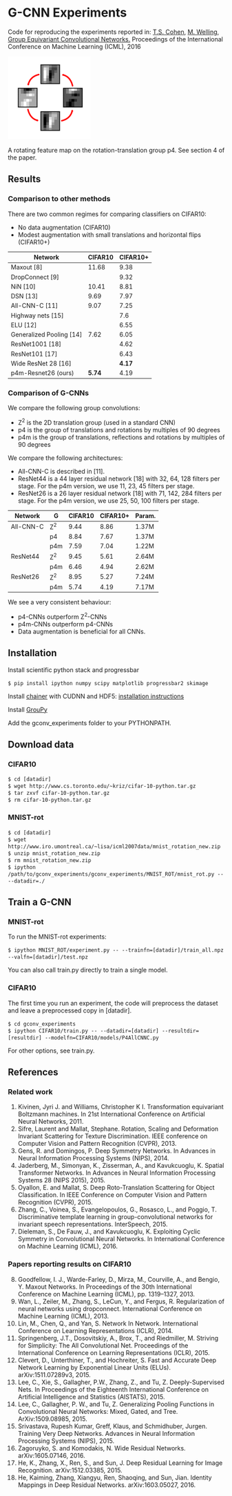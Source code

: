 # G-CNN Experiments

Code for reproducing the experiments reported in:
[T.S. Cohen](http://ta.co.nl), [M. Welling](https://staff.fnwi.uva.nl/m.welling/), [Group Equivariant Convolutional Networks.](https://tacocohen.files.wordpress.com/2016/06/gcnn.pdf) Proceedings of the International Conference on Machine Learning (ICML), 2016

![p4_anim](./p4_anim.gif)

A rotating feature map on the rotation-translation group p4. See section 4 of the paper.

## Results

### Comparison to other methods

There are two common regimes for comparing classifiers on CIFAR10:

- No data augmentation (CIFAR10)
- Modest augmentation with small translations and horizontal flips (CIFAR10+)

| Network                     | CIFAR10  | CIFAR10+ |
|-----------------------------|----------|----------|
| Maxout [8]                  | 11.68    | 9.38     |
| DropConnect [9]             |          | 9.32     |
| NiN [10]                    | 10.41    | 8.81     |
| DSN [13]                    | 9.69     | 7.97     |
| All-CNN-C [11]              | 9.07     | 7.25     |
| Highway nets [15]           |          | 7.6      |
| ELU [12]                    |          | 6.55     |
| Generalized Pooling [14]    | 7.62     | 6.05     |
| ResNet1001 [18]             |          | 4.62     |
| ResNet101 [17]              |          | 6.43     |
| Wide ResNet 28 [16]         |          | **4.17** |
| p4m-Resnet26 (ours)         | **5.74** | 4.19     |


### Comparison of G-CNNs

We compare the following group convolutions:

- Z<sup>2</sup> is the 2D translation group (used in a standard CNN)
- p4 is the group of translations and rotations by multiples of 90 degrees
- p4m is the group of translations, reflections and rotations by multiples of 90 degrees

We compare the following architectures:

- All-CNN-C is described in [11].
- ResNet44 is a 44 layer residual network [18] with 32, 64, 128 filters per stage. For the p4m version, we use 11, 23, 45 filters per stage.
- ResNet26 is a 26 layer residual network [18] with 71, 142, 284 filters per stage. For the p4m version, we use 25, 50, 100 filters per stage.

| Network    | G             | CIFAR10  | CIFAR10+ | Param.    |
|------------|---------------|----------|----------|-----------|
| All-CNN-C  | Z<sup>2</sup> |   9.44   |   8.86   |   1.37M   |
|            | p4            |   8.84   |   7.67   |   1.37M   |
|            | p4m           |   7.59   |   7.04   |   1.22M   |
|  ResNet44  | Z<sup>2</sup> |   9.45   |   5.61   |   2.64M   |
|            | p4m           |   6.46   |   4.94   |   2.62M   |
|  ResNet26  | Z<sup>2</sup> |   8.95   |   5.27   |   7.24M   |
|            | p4m           |   5.74   |   4.19   |   7.17M   |

We see a very consistent behaviour: 

- p4-CNNs outperform Z<sup>2</sup>-CNNs
- p4m-CNNs outperform p4-CNNs
- Data augmentation is beneficial for all CNNs.


## Installation
Install scientific python stack and progressbar
```
$ pip install ipython numpy scipy matplotlib progressbar2 skimage
```

Install [chainer](http://chainer.org/) with CUDNN and HDF5: [installation instructions](https://chainer.readthedocs.io/en/stable/install.html)

Install [GrouPy](https://github.com/tscohen/GrouPy)

Add the gconv_experiments folder to your PYTHONPATH.

## Download data

### CIFAR10

```
$ cd [datadir]
$ wget http://www.cs.toronto.edu/~kriz/cifar-10-python.tar.gz
$ tar zxvf cifar-10-python.tar.gz
$ rm cifar-10-python.tar.gz
```

### MNIST-rot

```
$ cd [datadir]
$ wget http://www.iro.umontreal.ca/~lisa/icml2007data/mnist_rotation_new.zip
$ unzip mnist_rotation_new.zip 
$ rm mnist_rotation_new.zip
$ ipython /path/to/gconv_experiments/gconv_experiments/MNIST_ROT/mnist_rot.py -- --datadir=./
```

## Train a G-CNN

### MNIST-rot

To run the MNIST-rot experiments:

```
$ ipython MNIST_ROT/experiment.py -- --trainfn=[datadir]/train_all.npz --valfn=[datadir]/test.npz
```

You can also call train.py directly to train a single model.

### CIFAR10

The first time you run an experiment, the code will preprocess the dataset and leave a preprocessed copy in \[datadir\].

```
$ cd gconv_experiments
$ ipython CIFAR10/train.py -- --datadir=[datadir] --resultdir=[resultdir] --modelfn=CIFAR10/models/P4AllCNNC.py
```
For other options, see train.py.


## References

### Related work

1. Kivinen, Jyri J. and Williams, Christopher K I. Transformation equivariant Boltzmann machines. In 21st International Conference on Artificial Neural Networks, 2011.
2. Sifre, Laurent and Mallat, Stephane. Rotation, Scaling and Deformation Invariant Scattering for Texture Discrimination. IEEE conference on Computer Vision and Pattern Recognition (CVPR), 2013.
3. Gens, R. and Domingos, P. Deep Symmetry Networks. In Advances in Neural Information Processing Systems (NIPS), 2014.
4. Jaderberg, M., Simonyan, K., Zisserman, A., and Kavukcuoglu, K. Spatial Transformer Networks. In Advances in Neural Information Processing Systems 28 (NIPS 2015), 2015.
5. Oyallon, E. and Mallat, S. Deep Roto-Translation Scattering for Object Classification. In IEEE Conference on Computer Vision and Pattern Recognition (CVPR), 2015.
6. Zhang, C., Voinea, S., Evangelopoulos, G., Rosasco, L., and Poggio, T. Discriminative template learning in group-convolutional networks for invariant speech representations. InterSpeech, 2015.
7. Dieleman, S., De Fauw, J., and Kavukcuoglu, K. Exploiting Cyclic Symmetry in Convolutional Neural Networks. In International Conference on Machine Learning (ICML), 2016.


### Papers reporting results on CIFAR10

8. Goodfellow, I. J., Warde-Farley, D., Mirza, M., Courville, A., and Bengio, Y. Maxout Networks. In Proceedings of the 30th International Conference on Machine Learning (ICML), pp. 1319–1327, 2013.
9. Wan, L., Zeiler, M., Zhang, S., LeCun, Y., and Fergus, R. Regularization of neural networks using dropconnect. International Conference on Machine Learning (ICML), 2013.
10. Lin, M., Chen, Q., and Yan, S. Network In Network. International Conference on Learning Representations (ICLR), 2014.
11. Springenberg, J.T., Dosovitskiy, A., Brox, T., and Riedmiller, M. Striving for Simplicity: The All Convolutional Net. Proceedings of the International Conference on Learning Representations (ICLR), 2015.
12. Clevert, D., Unterthiner, T., and Hochreiter, S. Fast and Accurate Deep Network Learning by Exponential Linear Units (ELUs). arXiv:1511.07289v3, 2015.
13. Lee, C., Xie, S., Gallagher, P.W., Zhang, Z., and Tu, Z. Deeply-Supervised Nets. In Proceedings of the Eighteenth International Conference on Artificial Intelligence and Statistics (AISTATS), 2015.
14. Lee, C., Gallagher, P. W., and Tu, Z. Generalizing Pooling Functions in Convolutional Neural Networks: Mixed, Gated, and Tree. ArXiv:1509.08985, 2015.
15. Srivastava, Rupesh Kumar, Greff, Klaus, and Schmidhuber, Jurgen. Training Very Deep Networks. Advances in Neural Information Processing Systems (NIPS), 2015.
16. Zagoruyko, S. and Komodakis, N. Wide Residual Networks. arXiv:1605.07146, 2016.
17. He, K., Zhang, X., Ren, S., and Sun, J. Deep Residual Learning for Image Recognition. arXiv:1512.03385, 2015.
18. He, Kaiming, Zhang, Xiangyu, Ren, Shaoqing, and Sun, Jian. Identity Mappings in Deep Residual Networks. arXiv:1603.05027, 2016.